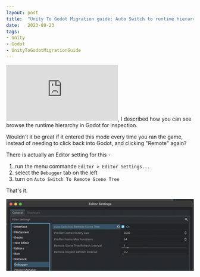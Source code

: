 ```yaml
---
layout: post
title:  "Unity To Godot Migration guide: Auto Switch to runtime hierarchy setting"
date:   2023-09-23
tags:
- Unity
- Godot
- UnityToGodotMigrationGuide
---
```

![In an earlier post](http://robochase6000.github.io/2023/09/23/unity-to-godot-migration-guide-browse-runtime-hierarchy.html), I described how you can see browse the runtime hierarchy in Godot for inspection.

Wouldn't it be great if it entered this mode every time you ran the game, instead of needing to click back into Godot, and clicking "Remote" again?

There is actually an Editor setting for this - 

1. run the menu commande `Editor > Editor Settings...`
2. select the `Debugger` tab on the left
3. turn on `Auto Switch To Remote Scene Tree`

That's it.

![Auto Switch to Remote Scene Tree setting](/docs/assets/images/godot-auto-switch-to-runtime-scene-tree.png)
